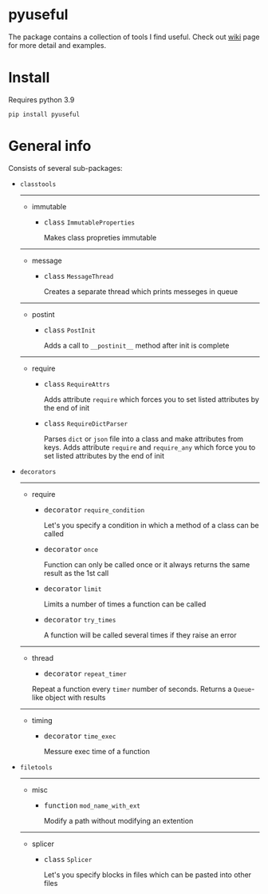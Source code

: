 # pyuseful

The package contains a collection of tools I find useful. Check out [wiki](https://github.com/sikvelsigma/pytools-utils/wiki) page for more detail and examples.
# Install
Requires python 3.9

```
pip install pyuseful
```

# General info

Consists of several sub-packages:
- `classtools`

    ---

    - immutable
        - <kbd>class</kbd> `ImmutableProperties`

            Makes class propreties immutable
    ---
    - message
        - <kbd>class</kbd> `MessageThread`

            Creates a separate thread which prints messeges in queue
    ---
    - postint
        - <kbd>class</kbd> `PostInit`

            Adds a call to `__postinit__` method after init is complete
    ---
    - require
        - <kbd>class</kbd> `RequireAttrs`

            Adds attribute `require` which forces you to set listed attributes by the end of init

        - <kbd>class</kbd> `RequireDictParser`

            Parses `dict` or `json` file into a class and make attributes from keys. Adds attribute `require` and `require_any` which force you to set listed attributes by the end of init



- `decorators`

    ---

    - require

        - <kbd>decorator</kbd> `require_condition`

            Let's you specify a condition in which a method of a class can be called

        - <kbd>decorator</kbd> `once`

            Function can only be called once or it always returns the same result as the 1st call

        - <kbd>decorator</kbd> `limit`

            Limits a number of times a function can be called

        - <kbd>decorator</kbd> `try_times`

            A function will be called several times if they raise an error
    ---
    - thread
        - <kbd>decorator</kbd> `repeat_timer`

        Repeat a function every `timer` number of seconds. Returns a `Queue`-like object with results
    ---
    - timing
        - <kbd>decorator</kbd> `time_exec`

            Messure exec time of a function

    

- `filetools`

    ---

    - misc
        - <kbd>function</kbd> `mod_name_with_ext`

            Modify a path without modifying an extention
    ---
    - splicer
        - <kbd>class</kbd> `Splicer`

            Let's you specify blocks in files which can be pasted into other files
